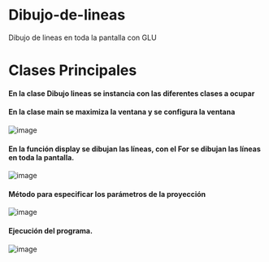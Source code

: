 # Dibujo-de-lineas
Dibujo de lineas en toda la pantalla con GLU

# Clases Principales

#### En la clase Dibujo lineas se instancia con las diferentes clases a ocupar

#### En la clase main se maximiza la ventana y se configura la ventana

![image](https://user-images.githubusercontent.com/71052252/132779194-7c9cf62b-d35f-4e0c-934f-8421a51e9fd2.png)

#### En la función display se dibujan las líneas, con el For se dibujan las líneas en toda la pantalla.

![image](https://user-images.githubusercontent.com/71052252/132781335-fbe707cd-1c1a-4c3a-a474-73883cf1fcb8.png)

####  Método para especificar los parámetros de la proyección 
![image](https://user-images.githubusercontent.com/71052252/132781554-eec1716f-2da0-475d-b028-31393fc08077.png)

#### Ejecución del programa.
![image](https://user-images.githubusercontent.com/71052252/132781701-d76389dd-b284-4a9b-b0af-96e2d1704543.png)

